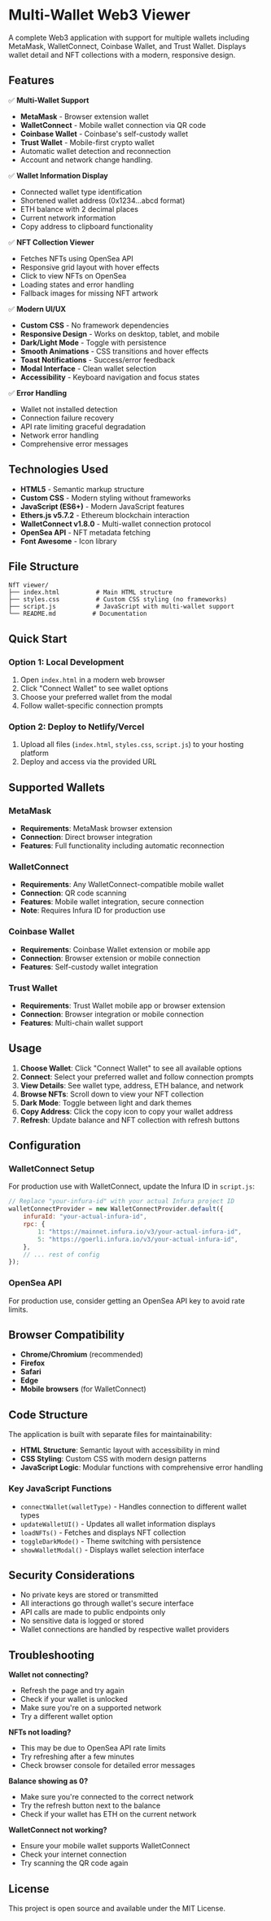 # Multi-Wallet Web3 Viewer

A complete Web3 application with support for multiple wallets including MetaMask, WalletConnect, Coinbase Wallet, and Trust Wallet. Displays wallet detail and NFT collections with a modern, responsive design.

## Features

✅ **Multi-Wallet Support**
- **MetaMask** - Browser extension wallet
- **WalletConnect** - Mobile wallet connection via QR code
- **Coinbase Wallet** - Coinbase's self-custody wallet
- **Trust Wallet** - Mobile-first crypto wallet
- Automatic wallet detection and reconnection
- Account and network change handling.

✅ **Wallet Information Display**
- Connected wallet type identification
- Shortened wallet address (0x1234...abcd format)
- ETH balance with 2 decimal places
- Current network information
- Copy address to clipboard functionality

✅ **NFT Collection Viewer**
- Fetches NFTs using OpenSea API
- Responsive grid layout with hover effects
- Click to view NFTs on OpenSea
- Loading states and error handling
- Fallback images for missing NFT artwork

✅ **Modern UI/UX**
- **Custom CSS** - No framework dependencies
- **Responsive Design** - Works on desktop, tablet, and mobile
- **Dark/Light Mode** - Toggle with persistence
- **Smooth Animations** - CSS transitions and hover effects
- **Toast Notifications** - Success/error feedback
- **Modal Interface** - Clean wallet selection
- **Accessibility** - Keyboard navigation and focus states

✅ **Error Handling**
- Wallet not installed detection
- Connection failure recovery
- API rate limiting graceful degradation
- Network error handling
- Comprehensive error messages

## Technologies Used

- **HTML5** - Semantic markup structure
- **Custom CSS** - Modern styling without frameworks
- **JavaScript (ES6+)** - Modern JavaScript features
- **Ethers.js v5.7.2** - Ethereum blockchain interaction
- **WalletConnect v1.8.0** - Multi-wallet connection protocol
- **OpenSea API** - NFT metadata fetching
- **Font Awesome** - Icon library

## File Structure

```
NfT viewer/
├── index.html          # Main HTML structure
├── styles.css          # Custom CSS styling (no frameworks)
├── script.js           # JavaScript with multi-wallet support
└── README.md          # Documentation
```

## Quick Start

### Option 1: Local Development
1. Open `index.html` in a modern web browser
2. Click "Connect Wallet" to see wallet options
3. Choose your preferred wallet from the modal
4. Follow wallet-specific connection prompts

### Option 2: Deploy to Netlify/Vercel
1. Upload all files (`index.html`, `styles.css`, `script.js`) to your hosting platform
2. Deploy and access via the provided URL

## Supported Wallets

### MetaMask
- **Requirements**: MetaMask browser extension
- **Connection**: Direct browser integration
- **Features**: Full functionality including automatic reconnection

### WalletConnect
- **Requirements**: Any WalletConnect-compatible mobile wallet
- **Connection**: QR code scanning
- **Features**: Mobile wallet integration, secure connection
- **Note**: Requires Infura ID for production use

### Coinbase Wallet
- **Requirements**: Coinbase Wallet extension or mobile app
- **Connection**: Browser extension or mobile connection
- **Features**: Self-custody wallet integration

### Trust Wallet
- **Requirements**: Trust Wallet mobile app or browser extension
- **Connection**: Browser integration or mobile connection
- **Features**: Multi-chain wallet support

## Usage

1. **Choose Wallet**: Click "Connect Wallet" to see all available options
2. **Connect**: Select your preferred wallet and follow connection prompts
3. **View Details**: See wallet type, address, ETH balance, and network
4. **Browse NFTs**: Scroll down to view your NFT collection
5. **Dark Mode**: Toggle between light and dark themes
6. **Copy Address**: Click the copy icon to copy your wallet address
7. **Refresh**: Update balance and NFT collection with refresh buttons

## Configuration

### WalletConnect Setup
For production use with WalletConnect, update the Infura ID in `script.js`:

```javascript
// Replace "your-infura-id" with your actual Infura project ID
walletConnectProvider = new WalletConnectProvider.default({
    infuraId: "your-actual-infura-id",
    rpc: {
        1: "https://mainnet.infura.io/v3/your-actual-infura-id",
        5: "https://goerli.infura.io/v3/your-actual-infura-id",
    },
    // ... rest of config
});
```

### OpenSea API
For production use, consider getting an OpenSea API key to avoid rate limits.

## Browser Compatibility

- **Chrome/Chromium** (recommended)
- **Firefox**
- **Safari**
- **Edge**
- **Mobile browsers** (for WalletConnect)

## Code Structure

The application is built with separate files for maintainability:

- **HTML Structure**: Semantic layout with accessibility in mind
- **CSS Styling**: Custom CSS with modern design patterns
- **JavaScript Logic**: Modular functions with comprehensive error handling

### Key JavaScript Functions

- `connectWallet(walletType)` - Handles connection to different wallet types
- `updateWalletUI()` - Updates all wallet information displays
- `loadNFTs()` - Fetches and displays NFT collection
- `toggleDarkMode()` - Theme switching with persistence
- `showWalletModal()` - Displays wallet selection interface

## Security Considerations

- No private keys are stored or transmitted
- All interactions go through wallet's secure interface
- API calls are made to public endpoints only
- No sensitive data is logged or stored
- Wallet connections are handled by respective wallet providers

## Troubleshooting

**Wallet not connecting?**
- Refresh the page and try again
- Check if your wallet is unlocked
- Make sure you're on a supported network
- Try a different wallet option

**NFTs not loading?**
- This may be due to OpenSea API rate limits
- Try refreshing after a few minutes
- Check browser console for detailed error messages

**Balance showing as 0?**
- Make sure you're connected to the correct network
- Try the refresh button next to the balance
- Check if your wallet has ETH on the current network

**WalletConnect not working?**
- Ensure your mobile wallet supports WalletConnect
- Check your internet connection
- Try scanning the QR code again

## License

This project is open source and available under the MIT License.
